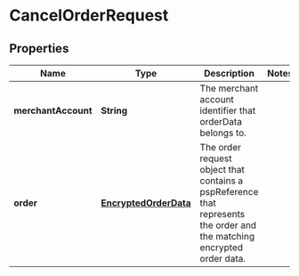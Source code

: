 

# CancelOrderRequest


## Properties

| Name | Type | Description | Notes |
|------------ | ------------- | ------------- | -------------|
|**merchantAccount** | **String** | The merchant account identifier that orderData belongs to. |  |
|**order** | [**EncryptedOrderData**](EncryptedOrderData.md) | The order request object that contains a pspReference that represents the order and the matching encrypted order data. |  |



